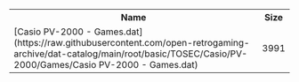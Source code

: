 <table>
<tr><th>Name</th><th>Size</th></tr>
<tr><td>[Casio PV-2000 - Games.dat](https://raw.githubusercontent.com/open-retrogaming-archive/dat-catalog/main/root/basic/TOSEC/Casio/PV-2000/Games/Casio PV-2000 - Games.dat)</td><td>3991</td></tr>
</table>
